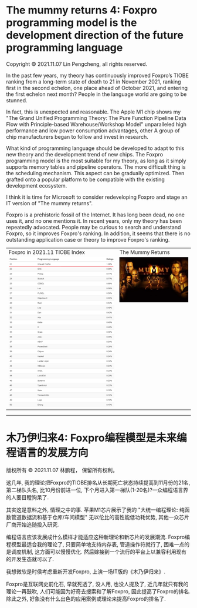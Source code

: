 # The mummy returns 4: Foxpro programming model is the development direction of the future programming language

Copyright © 2021.11.07 Lin Pengcheng, all rights reserved.

In the past few years, my theory has continuously improved Foxpro’s TIOBE ranking 
from a long-term state of death to 21 in November 2021, ranking first in the second echelon, 
one place ahead of October 2021, and entering the first echelon next month? 
People in the language world are going to be stunned.

In fact, this is unexpected and reasonable. The Apple M1 chip shows my 
"The Grand Unified Programming Theory: The Pure Function Pipeline Data Flow with Principle-based Warehouse/Workshop Model" 
unparalleled high performance and low power consumption advantages, 
other A group of chip manufacturers began to follow and invest in research.

What kind of programming language should be developed to adapt 
to this new theory and the development trend of new chips. 
The Foxpro programming model is the most suitable for my theory, 
as long as it simply supports memory tables and pipeline operators. 
The more difficult thing is the scheduling mechanism. 
This aspect can be gradually optimized. 
Then grafted onto a popular platform to be compatible with the existing development ecosystem.

I think it is time for Microsoft to consider redeveloping Foxpro 
and stage an IT version of "The mummy returns".

Foxpro is a prehistoric fossil of the Internet. It has long been dead, 
no one uses it, and no one mentions it. In recent years, 
only my theory has been repeatedly advocated. 
People may be curious to search and understand Foxpro, 
so it improves Foxpro's ranking. In addition, 
it seems that there is no outstanding application case or theory to improve Foxpro's ranking.

<table>
<tr>
<td>Foxpro in 2021.11 TIOBE Index</td>
<td>The Mummy Returns</td>
</tr>
<tr>
<td width="60%"><img src=./image/foxpro21_202111.png></td>
<td valign="top" align="left"><img src=./image/TheMummyReturns.jpg></td>
</tr>
</table>

----

# 木乃伊归来4: Foxpro编程模型是未来编程语言的发展方向

版权所有 © 2021.11.07 林鹏程， 保留所有权利。

这几年, 我的理论把Foxpro的TIOBE排名从长期死亡状态持续提高到11月份的21名, 第二梯队头名, 
比10月份前进一位, 下个月进入第一梯队(1-20名)?一众编程语言界的人要目瞪狗呆了.

其实这是意料之外, 情理之中的事. 苹果M1芯片展示了我的
"大统一编程理论: 纯函数管道数据流和基于仓库/车间模型"
无以伦比的高性能低功耗优势, 其他一众芯片厂商开始追随投入研究.

编程语言应该发展成什么模样才能适应这种新理论和新芯片的发展潮流. Foxpro编程模型最适合我的理论了, 
只要简单地支持内存表, 管道操作符就行了, 困难一点的是调度机制, 这方面可以慢慢优化. 
然后嫁接到一个流行的平台上以兼容利用现有的开发生态就可以了.

我想微软是时侯考虑重新开发Foxpro, 上演一场IT版的《木乃伊归来》.

Foxpro是互联网史前化石, 早就死透了, 没人用, 也没人提及了, 
近几年就只有我的理论一再鼓吹, 人们可能因为好奇去搜索和了解Foxpro, 
因此提高了Foxpro的排名.
除此之外, 好象没有什么出色的应用案例或理论来提高Foxpro的排名了.
